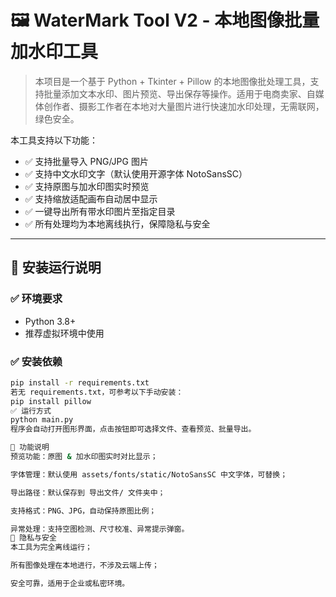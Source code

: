 # 🖼️ WaterMark Tool V2 - 本地图像批量加水印工具

> 本项目是一个基于 Python + Tkinter + Pillow 的本地图像批处理工具，支持批量添加文本水印、图片预览、导出保存等操作。适用于电商卖家、自媒体创作者、摄影工作者在本地对大量图片进行快速加水印处理，无需联网，绿色安全。

本工具支持以下功能：

- ✅ 支持批量导入 PNG/JPG 图片
- ✅ 支持中文水印文字（默认使用开源字体 NotoSansSC）
- ✅ 支持原图与加水印图实时预览
- ✅ 支持缩放适配画布自动居中显示
- ✅ 一键导出所有带水印图片至指定目录
- ✅ 所有处理均为本地离线执行，保障隐私与安全

---

## 🔧 安装运行说明

### ✅ 环境要求

- Python 3.8+
- 推荐虚拟环境中使用

### ✅ 安装依赖

```bash
pip install -r requirements.txt
若无 requirements.txt，可参考以下手动安装：
pip install pillow
✅ 运行方式
python main.py
程序会自动打开图形界面，点击按钮即可选择文件、查看预览、批量导出。

💾 功能说明
预览功能：原图 & 加水印图实时对比显示；

字体管理：默认使用 assets/fonts/static/NotoSansSC 中文字体，可替换；

导出路径：默认保存到 导出文件/ 文件夹中；

支持格式：PNG、JPG，自动保持原图比例；

异常处理：支持空图检测、尺寸校准、异常提示弹窗。
🔐 隐私与安全
本工具为完全离线运行；

所有图像处理在本地进行，不涉及云端上传；

安全可靠，适用于企业或私密环境。

